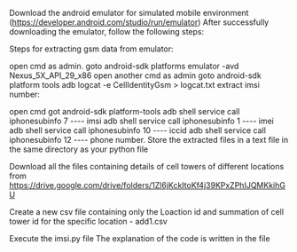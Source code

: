 Download the android emulator for simulated mobile environment (https://developer.android.com/studio/run/emulator) After successfully downloading the emulator, follow the following steps:

Steps for extracting gsm data from emulator:

open cmd as admin.
goto android-sdk platforms
emulator -avd Nexus_5X_API_29_x86
open another cmd as admin
goto android-sdk platform tools
adb logcat -e CellIdentityGsm > logcat.txt
extract imsi number:

open cmd
got android-sdk platform-tools
adb shell service call iphonesubinfo 7 ---- imsi
adb shell service call iphonesubinfo 1 ---- imei
adb shell service call iphonesubinfo 10 ---- iccid
adb shell service call iphonesubinfo 12 ---- phone number.
Store the extracted files in a text file in the same directory as your python file

Download all the files containing details of cell towers of different locations from https://drive.google.com/drive/folders/1Zl6jKckItoKf4j39KPxZPhIJQMKkihGU

Create a new csv file containing only the Loaction id and summation of cell tower id for the specific location - add1.csv

Execute the imsi.py file The explanation of the code is written in the file

